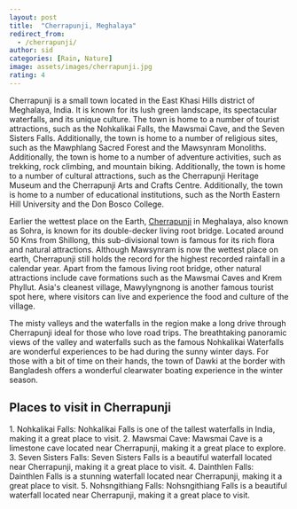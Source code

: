 ```yaml
---
layout: post
title:  "Cherrapunji, Meghalaya"
redirect_from:
  - /cherrapunji/
author: sid
categories: [Rain, Nature]
image: assets/images/cherrapunji.jpg
rating: 4
---
```

Cherrapunji is a small town located in the East Khasi Hills district of Meghalaya, India. It is known for its lush green landscape, its spectacular waterfalls, and its unique culture. The town is home to a number of tourist attractions, such as the Nohkalikai Falls, the Mawsmai Cave, and the Seven Sisters Falls. Additionally, the town is home to a number of religious sites, such as the Mawphlang Sacred Forest and the Mawsynram Monoliths. Additionally, the town is home to a number of adventure activities, such as trekking, rock climbing, and mountain biking. Additionally, the town is home to a number of cultural attractions, such as the Cherrapunji Heritage Museum and the Cherrapunji Arts and Crafts Centre. Additionally, the town is home to a number of educational institutions, such as the North Eastern Hill University and the Don Bosco College.

Earlier the wettest place on the Earth, [Cherrapunji](https://www.justwravel.com/package/Backpackers-trip-to-Meghalaya) in Meghalaya, also known as Sohra, is known for its double-decker living root bridge. Located around 50 Kms from Shillong, this sub-divisional town is famous for its rich flora and natural attractions. Although Mawsynram is now the wettest place on earth, Cherrapunji still holds the record for the highest recorded rainfall in a calendar year. Apart from the famous living root bridge, other natural attractions include cave formations such as the Mawsmai Caves and Krem Phyllut. Asia's cleanest village, Mawylyngnong is another famous tourist spot here, where visitors can live and experience the food and culture of the village.

The misty valleys and the waterfalls in the region make a long drive through Cherrapunji ideal for those who love road trips. The breathtaking panoramic views of the valley and waterfalls such as the famous Nohkalikai Waterfalls are wonderful experiences to be had during the sunny winter days. For those with a bit of time on their hands, the town of Dawki at the border with Bangladesh offers a wonderful clearwater boating experience in the winter season.

<h2>Places to visit in Cherrapunji</h2>
1. Nohkalikai Falls: Nohkalikai Falls is one of the tallest waterfalls in India, making it a great place to visit.
2. Mawsmai Cave: Mawsmai Cave is a limestone cave located near Cherrapunji, making it a great place to explore.
3. Seven Sisters Falls: Seven Sisters Falls is a beautiful waterfall located near Cherrapunji, making it a great place to visit.
4. Dainthlen Falls: Dainthlen Falls is a stunning waterfall located near Cherrapunji, making it a great place to visit.
5. Nohsngithiang Falls: Nohsngithiang Falls is a beautiful waterfall located near Cherrapunji, making it a great place to visit.


<div class="pa-carousel-widget" style="width:100%; height:480px; display:none;"
  data-link="https://www.justwravel.com/package/Backpackers-trip-to-Meghalaya"
  data-title="Cherrapunji, Meghalaya"
  data-description="Rain, Nature, resort"
  data-delay="3">
  <object data="https://lh3.googleusercontent.com/rj4iG2ySgREO8O0GeIqt9LtEBxUjnB0QL4Fy7TxMAY70TosD7EwZzfFQILS6i4lpDYDCWEbQGyH949vXe2BCqzhScBl0h4dV2_lRfdVtudaXJ_FXdvs-1wLHuAuk-6nEqpL_b4-065M=w1920-h1080"></object>
  <object data="https://lh3.googleusercontent.com/HvVThBkF9-JXw-li8hJtk-t71dBhEWDbenNT0f8V2UjkzGJsRDyaU-R0TymLWTuVFE-tr4b_cZQGjAoq0OQfQfRerjtYG8_Swdo6gA9ysU9tv-gaJzzu0T5Hxqin9ceUs6_2ph10124=w1920-h1080"></object>
  <object data="https://lh3.googleusercontent.com/7uvNXM2KdLv9tL4TnOociS04OxdK3sxBH4V7_PxYHaGkozN72QD-bCqsJALQ0h5f6z85I-cXbi-1uA5amwTpWF-N9TntUiZSiwbNgWVoRwTE8kblPqi-1nutKm8EmZKTNuF8-6fuESM=w1920-h1080"></object>
  <object data="https://lh3.googleusercontent.com/LixgZ0R5kLot9mHZCJIDU-F2eVen3SMOVTLx40aOjEqs0uAxuufWSEPsxI2FW53i8O60K0OY6iQhmLdWeWEK45g2AiG_pFJxjg0WJa9j8dO22-ja43g7Axa9buYWofMAgdEHA-9I6Us=w1920-h1080"></object>
  <object data="https://lh3.googleusercontent.com/a2a0Ny97Z-bg2N3mABTMA2qIbHr1-eHVO6JRW6XjsJqkwLZTFlp8dvAfYq85KDdBVEh6bupgwHasT4vBLCMM_P40d06TeYcePGmkzGuWrzDqui6WXW9AyRiIxkZZhqmfF5LHKrOxgjE=w1920-h1080"></object>
  <object data="https://lh3.googleusercontent.com/Tbvaq__1F8ViLa7fNXOdYQu5i6kD8y16S0ihsPa_4nUYmZdTghUl5XbRtrTqyEtclZI3Tppik5y9u5fxviiiLeDf1dGhTLr0ohidr3qqn2buW8zaopU7WF_4rQ4tfrl09j0KR24Dx70=w1920-h1080"></object>
  <object data="https://lh3.googleusercontent.com/tdXYLfKpfkeQgNQgmKl4J-jm0nImBkiU9ROYpk92Pm0X2jg7M-5EPg-04HMsIvthKW3elSF3Gln34aI6cRxPbu5urkGawrFi5M-jsEvcobEqF7Akvy_7J2pUE2ik-lmXglnKW8iWN3Y=w1920-h1080"></object>
  <object data="https://lh3.googleusercontent.com/FF6xbS_gxNW-xUlQLSZI5bzE-a6EplpqbSHL8gs5vXpq__Bv3dIZYU3IVN6LCzlHn85RmSZk_BhQPlq5r3BaXO-omPH2buWXCSfDBmShuNxKJF0yGbbcQdGzqEm5l0-Uc7bKB7rSE2Q=w1920-h1080"></object>
  <object data="https://lh3.googleusercontent.com/d3XwumChJNDmWx-vDA0r7Wls7saD4JTHxCG9_sjPrPy76yusQNc2WSsDMDdeT-MMS-GwUSOsAoHcFHuu_VPam89CHHM8dW57RwbJrvEu1hBuslbbOeUvGm3WbGDMAXL2Q3M3KmX0PKo=w1920-h1080"></object>
  <object data="https://lh3.googleusercontent.com/5K2e1GNwe00qveFi3UZsvLLYWGbPh36BYFhfIz1mxZU2UXMWX5-LaXjsZB7wScVAS7m4boIGZiS7xcXZRq1f_WUSmms2QDlNZ-Gtm_hgtwmPMaRrBJscUp9Vx6CK5bJAsZZUX1FjdVY=w1920-h1080"></object>
  <object data="https://lh3.googleusercontent.com/FibpM_XtzPEAwQnI4VCPwUR6F6IVY41lwsGRieE4ZNH7l8wg53v99O435Gdf8UT0QGUDbcH79niKLzTWPoVhbYy_tzowqBZSzUgCt7v9gMHP5F_bYMTJYlgB_OVPah8Oz-jRfbKeA70=w1920-h1080"></object>
  <object data="https://lh3.googleusercontent.com/Ms_-uwdsc1gxpuVsg5cRaWtRWb1BDjjjsriokb5Z17tsoT9vfUDhTFf-Kj8ItGU_OVx57rJDoAF49rrQ76hL8oeSo97vUxkErVdeyOuduzZ8xVHriFNUpDVHc9HjAo1oRS1Xvs_2RfI=w1920-h1080"></object>
  <object data="https://lh3.googleusercontent.com/2YZ7KZ5sbHfeIA3JWftw_ajW1h8cVQiQIjKbWFsaNNCjDofjN65C6UX1_I2tQ3-NljIUs3T4ep_74ie_kUX-uLvHPFe8WsLt8NAUA-TYYSGrPiHSmPwC9axastsXhLv7oIqflNDpIAg=w1920-h1080"></object>
  <object data="https://lh3.googleusercontent.com/2tXV-SMUOkJ2-ExBjFK44sroBeb-g-uVcHjqUk_GXap44xSLv9WIVFX-jN8vUm-majWim2OEtIxCGhs69ms8chXsHIHQFee-rH8S0OQ8zONQC1PgPS2ucBgF26Dm4Y7LpfOZB1AjDzA=w1920-h1080"></object>
  <object data="https://lh3.googleusercontent.com/NbtZAfH_Ed7PZvlh-BpB-e5FgRXsGT_4qI9ea97yHX_sz-tBZRaOaPwoQZIh2C-iH0pRUC3NjaYUdmNDLTtB-CIn9qJG5wvaxBw6N977H6sjzJ2Fu7E4KtWi2bUWaPg6oYh4nAiP3x8=w1920-h1080"></object>
  <object data="https://lh3.googleusercontent.com/jjcrvpeL95IECU-kynFHXTSHa2PXDWnHJOOFlQEz2sCmpL3drKraob8lnm7zpkuyx6_2nMizZOi2TkJ_poGrYITj2MxY1A2oLPVVbLlRAe8vrqyarolRW_lIAV9C_i-4AMrmXTJhkME=w1920-h1080"></object>
  <object data="https://lh3.googleusercontent.com/gsRTVxOaOfYhFYB2j-xTS-x1p24UGUr8aMKxclv89Ck0_25B1cluFJyRNx8GxbYCNaTQZH1s8q2hgdg9oxFOA3cup1Q15aqSDGaKM0PBrqII9q3NZ4_riTtIxzCW3D0Ovf1QGk2r-0s=w1920-h1080"></object>
  <object data="https://lh3.googleusercontent.com/zU3joS2KgVvSUbGs2lqkeCT3RRkgZ_kH0QQrHWEdDxTjcEMG2vBA1q1X3GbKJprXdRuj1hTNNk7P3BiKpJkC0sT6HK6xdQVjzZzXTOJyqEiJiE8iNhS2nfKH2IFGuNIlJiTGvo7ChBI=w1920-h1080"></object>
  <object data="https://lh3.googleusercontent.com/VYPym0uhdiNw8q7nLxXSeCofDXurEaLlFtBMqeNGQriQpLHP1c-4Bxgp_9QpGelg_cYbE-DD4nf16xp8uy46WWxKsCxaP9pafJtlsmkdZBWiNgzdGG4r1sayw1CiOLjjF1TriDiraiQ=w1920-h1080"></object>
  <object data="https://lh3.googleusercontent.com/AnDF5vT-s3uzVwGx7xC7NFVeS9GLfteM_qpL4lTeEbcCvaMkeq5NK7itvLp0q6AqWfdRrUuHTCAeIiUjZWYOWmfgf42hsr0K8DHjPamorMuHQ35q7KH656pQbuEyWNRROELjtyyxQbM=w1920-h1080"></object>
</div>
